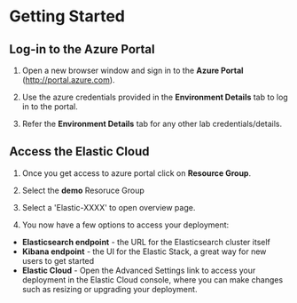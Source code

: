 # Getting Started
## Log-in to the Azure Portal

1. Open a new browser window and sign in to the **Azure Portal** (<http://portal.azure.com>).

1. Use the azure credentials provided in the **Environment Details** tab to log in to the portal.

1. Refer the **Environment Details** tab for any other lab credentials/details.

## Access the Elastic Cloud 

1. Once you get access to azure portal click on **Resource Group**.

1. Select the **demo** Resoruce Group

1. Select a 'Elastic-XXXX' to open overview page.

1. You now have a few options to access your deployment:

 * **Elasticsearch endpoint** - the URL for the Elasticsearch cluster itself
 * **Kibana endpoint** - the UI for the Elastic Stack, a great way for new users to get started
 * **Elastic Cloud** - Open the Advanced Settings link to access your deployment in the Elastic Cloud console, where you can make changes such as resizing or upgrading your deployment.
